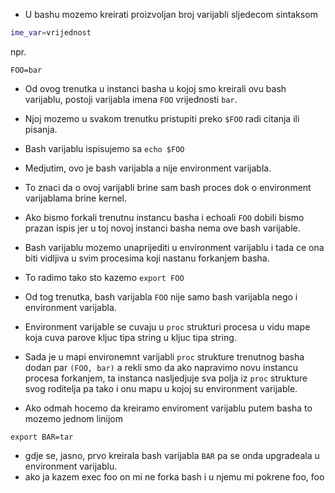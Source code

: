 - U bashu mozemo kreirati proizvoljan broj varijabli sljedecom sintaksom
```sh
ime_var=vrijednost
```
npr.
```
FOO=bar
```
- Od ovog trenutka u instanci basha u kojoj smo kreirali ovu bash varijablu, postoji varijabla imena `FOO` vrijednosti `bar`.
- Njoj mozemo u svakom trenutku pristupiti preko `$FOO` radi citanja ili pisanja. 
- Bash varijablu ispisujemo sa `echo $FOO`
- Medjutim, ovo je bash varijabla a nije environment varijabla.
- To znaci da o ovoj varijabli brine sam bash proces dok o environment varijablama brine kernel.
- Ako bismo forkali trenutnu instancu basha i echoali `FOO` dobili bismo prazan ispis jer u toj novoj instanci basha nema ove bash varijable.
- Bash varijablu mozemo unaprijediti u environment varijablu i tada ce ona biti vidljiva u svim procesima koji nastanu forkanjem basha.
- To radimo tako sto kazemo `export FOO`
- Od tog trenutka, bash varijabla `FOO` nije samo bash varijabla nego i environment varijabla. 
- Environment varijable se cuvaju u `proc` strukturi procesa u vidu mape koja cuva parove kljuc tipa string u kljuc tipa string.
- Sada je u  mapi environemnt varijabli `proc` strukture trenutnog basha dodan par `(FOO, bar)` a rekli smo da ako napravimo novu instancu procesa forkanjem, ta instanca nasljedjuje sva polja iz `proc` strukture svog roditelja pa tako i onu mapu u kojoj su environment varijable.

- Ako odmah hocemo da kreiramo enviroment varijablu putem basha to mozemo jednom linijom
```
export BAR=tar
```
- gdje se, jasno, prvo kreirala bash varijabla `BAR` pa se onda upgradeala u environment varijablu.
- ako ja kazem exec foo on mi ne forka bash i u njemu mi pokrene foo, foo